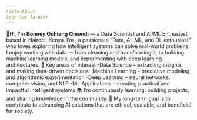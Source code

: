 ```yaml
---
title:About
icon:fas fa-user
---
```

👋Hi, I'm **Bonney Ochieng Omondi** — a Data Scientist and AI/ML Enthusiast based in Nairobi, Kenya.
I’m , a passionate “Data, AI, ML, and DL enthusiast” who loves exploring how intelligent systems can solve real-world problems.
I enjoy working with data — from cleaning and transforming it, to building machine learning models, and experimenting with deep learning architectures.
🔑 Key areas of interest
-Data Science – extracting insights and making data-driven decisions
-Machine Learning – predictive modeling and algorithmic experimentation
-Deep Learning – neural networks, computer vision, and NLP
-ML Applications – creating practical and impactful intelligent systems
📚 I’m continuously learning, building projects, and sharing knowledge in the community.
🚀 My long-term goal is to contribute to advancing AI solutions that are ethical, scalable, and beneficial for society.

